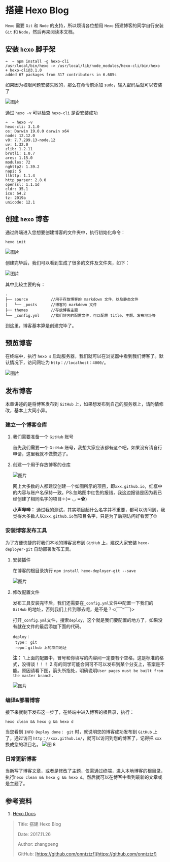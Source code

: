 # 搭建 Hexo Blog

`Hexo` 需要 `Git` 和 `Node` 的支持，所以烦请各位想用 `Hexo` 搭建博客的同学自行安装 `Git` 和 `Node`，然后再来阅读本文档。

## 安装 `hexo` 脚手架

```text
➜  ~ npm install -g hexo-cli
/usr/local/bin/hexo -> /usr/local/lib/node_modules/hexo-cli/bin/hexo
+ hexo-cli@3.1.0
added 67 packages from 317 contributors in 6.685s
```

如果因为权限问题安装失败的，那么在命令前添加 `sudo`，输入密码后就可以安装了

![图片](https://file.zhangpeng.site/2017/11/26/1.png)

通过 `hexo -v` 可以检查 `hexo-cli` 是否安装成功

```shell
➜  ~ hexo -v
hexo-cli: 3.1.0
os: Darwin 19.0.0 darwin x64
node: 12.12.0
v8: 7.7.299.13-node.12
uv: 1.32.0
zlib: 1.2.11
brotli: 1.0.7
ares: 1.15.0
modules: 72
nghttp2: 1.39.2
napi: 5
llhttp: 1.1.4
http_parser: 2.8.0
openssl: 1.1.1d
cldr: 35.1
icu: 64.2
tz: 2019a
unicode: 12.1
```

## 创建 `hexo` 博客

通过终端进入您想要创建博客的文件夹中，执行初始化命令：

```shell
hexo init
```

![图片](https://file.zhangpeng.site/2017/11/26/2.png)

创建完毕后，我们可以看到生成了很多的文件及文件夹，如下：

![图片](https://file.zhangpeng.site/2017/11/26/3.png)

其中比较主要的有：

```shell
.
├── source          //用于存放博客的 markdown 文件，以及静态文件
│   └── _posts      //博客的 markdown 文件
├── themes          //存放博客主题
└── _config.yml     //我们博客的配置文件，可以配置 title、主题、发布地址等
```

到这里，博客基本算是创建完毕了。

## 预览博客

在终端中，执行 `hexo s` 启动服务器，我们就可以在浏览器中看到我们博客了。默认情况下，访问网址为 `http：//localhost：4000/`。

![图片](https://file.zhangpeng.site/2017/11/26/4.png)

## 发布博客

本章讲述的是将博客发布到 `GitHub` 上，如果想发布到自己的服务器上，请酌情修改，基本上大同小异。

### 建立一个博客仓库

1. 我们需要准备一个 `GitHub` 账号

   首先我们需要一个 `GitHub` 账号，我想大家应该都有这个吧，如果没有请自行申请，这里我就不做赘述了。

2. 创建一个用于存放博客的仓库

   ![图片](https://file.zhangpeng.site/2017/11/26/5.png)

   网上大多数的人都建议创建一个如图所示的项目，即`xxx.github.io`，红框中的内容与账户名保持一致。PS.忽略图中红色的报错，我这边报错是因为我已经创建了相同名字的项目✧(≖ ◡ ≖✿)

   **小声哔哔：**
   通过我的测试，其实项目起什么名字并不重要，都可以访问到，我觉得大多数人以`xxx.github.io`当项目名字，只是为了后期访问好看罢了🙄

### 安装博客发布工具

为了方便快捷的将我们本地的博客发布到 `GitHub` 上，建议大家安装 `hexo-deployer-git` 自动部署发布工具。

1. 安装插件

   在博客的根目录执行 `npm install hexo-deployer-git --save`

   ![图片](https://file.zhangpeng.site/2017/11/26/6.png)

2. 修改配置文件

   发布工具安装完毕后，我们还需要在`_config.yml`文件中配置一下我们的 `GitHub` 的地址，否则我们上传到哪去呢，是不是？<(￣︶￣)>

   打开`_config.yml`文件，搜索`deploy`，这个就是我们要配置的地方了，如果没有就在文件的最后添加下面的代码。

   ```text
   deploy：
    type： git
    repo：github 上的项目地址
   ```

   **注：**
   1.上面的配置中，冒号和你填写的内容间一定要有个空格，这是标准的格式，没得谈！！！
   2.有的同学可能会问可不可以发布到某个分支上，答案是不能。原因请看下图，箭头所指处，明确说明`User pages must be built from the master branch.`

   ![图片](https://file.zhangpeng.site/2017/11/26/7.png)

### 编译&部署博客

接下来就剩下发布这一步了，在终端中进入博客的根目录，执行：

```text
hexo clean && hexo g && hexo d
```

当您看到 `INFO Deploy done： git` 时，就说明您的博客成功发布到 `GitHub` 上了，通过访问 `http：//xxx.github.io/`，就可以访问到您的博客了，记得把 `xxx` 换成您的项目名。 ![图 8](https://file.zhangpeng.site/2017/11/26/8.png)

### 日常更新博客

当新写了博客文章，或者是修改了主题，仅需通过终端，进入本地博客的根目录，执行`hexo clean && hexo g && hexo d`。然后就可以在博客中看到最新的文章或是主题了。

## 参考资料

1. [Hexo Docs](https://hexo.io/docs/)

> Title: 搭建 Hexo Blog
>
> Date: 2017.11.26
>
> Author: zhangpeng
>
> GitHub: [https://github.com/onntztzf](https://github.com/onntztzf)
